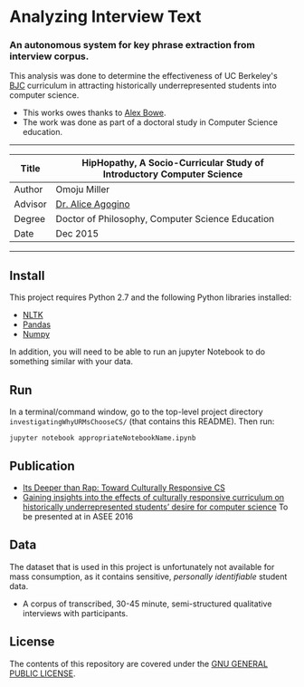 # Analyzing Interview Text

### An autonomous system for key phrase extraction from interview corpus.


This analysis was done to determine the effectiveness of UC Berkeley's [BJC](http://bjc.berkeley.edu/) curriculum in attracting historically underrepresented students into computer science. 
- This works owes thanks to [Alex Bowe](http://alexbowe.com/au-naturale/).
- The work was done as part of a doctoral study in Computer Science education. 

-----------------------------------------------------------------------------------
| Title    | HipHopathy, A Socio-Curricular Study of Introductory Computer Science |
| -------- | --------------------------------------------------------------------- |
| Author   | Omoju Miller 							                               |
| Advisor  | [Dr. Alice Agogino][Alice] 					                       |
| Degree   | Doctor of Philosophy, Computer Science Education 	                   |
| Date     | Dec 2015								                               |
------------------------------------------------------------------------------------
[Alice]: http://www.me.berkeley.edu/people/faculty/alice-m-agogino

## Install

This project requires Python 2.7 and the following Python libraries installed:

- [NLTK](http://www.nltk.org/)
- [Pandas](http://pandas.pydata.org/)
- [Numpy](http://www.numpy.org/)

In addition, you will need to be able to run an jupyter Notebook to do something similar with your data.


## Run

In a terminal/command window, go to the top-level project directory `investigatingWhyURMsChooseCS/` (that contains this README). Then run:

```jupyter notebook appropriateNotebookName.ipynb```


## Publication
- [Its Deeper than Rap: Toward Culturally Responsive CS](http://dl.acm.org/citation.cfm?id=2604994)
- [Gaining insights into the effects of culturally responsive curriculum on historically underrepresented students’ desire for computer science](Miller_ASEE_2016_DRAFT.pdf) To be presented at in ASEE 2016

## Data

The dataset that is used in this project is unfortunately not available for mass consumption, as it contains sensitive, *personally identifiable* student data.

- A corpus of transcribed, 30-45 minute, semi-structured qualitative interviews with participants. 


## License

The contents of this repository are covered under the [GNU GENERAL PUBLIC LICENSE](License.md).

